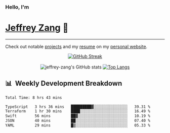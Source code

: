 
### Hello, I'm 
# [Jeffrey Zang](https://www.linkedin.com/in/jeffreyzang/) 🦀

---

Check out notable [projects](https://jeffz.dev/projects) and my [resume](https://jeffz.dev/resume) on my [personal website](https://jeffz.dev/).

<div align = 'center'>

[![GitHub Streak](https://github-readme-streak-stats.herokuapp.com/?user=jeffrey-zang&theme=tokyonight)](https://git.io/streak-stats)
<br></br>
![jeffrey-zang's GitHub stats](https://github-readme-stats.vercel.app/api?username=jeffrey-zang&show_icons=true&theme=tokyonight&hide_rank=true&hide=stars) 
[![Top Langs](https://github-readme-stats.vercel.app/api/top-langs/?username=jeffrey-zang&hide=ShaderLab,HLSL&layout=compact&theme=tokyonight)](https://github.com/anuraghazra/github-readme-stats)

</div>

## 📊 &nbsp;Weekly Development Breakdown
<!--START_SECTION:waka-->

```txt
Total Time: 8 hrs 43 mins

TypeScript   3 hrs 36 mins   █████████▓░░░░░░░░░░░░░░░   39.31 %
Terraform    1 hr 30 mins    ████░░░░░░░░░░░░░░░░░░░░░   16.49 %
Swift        56 mins         ██▓░░░░░░░░░░░░░░░░░░░░░░   10.19 %
JSON         40 mins         ██░░░░░░░░░░░░░░░░░░░░░░░   07.40 %
YAML         29 mins         █▒░░░░░░░░░░░░░░░░░░░░░░░   05.33 %
```

<!--END_SECTION:waka-->

